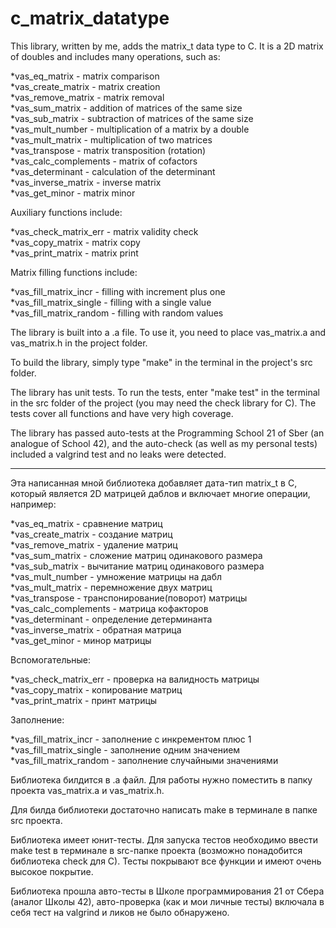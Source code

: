 # c_matrix_datatype

This library, written by me, adds the matrix_t data type to C. It is a 2D matrix of doubles and includes many operations, such as:

*vas_eq_matrix - matrix comparison  
*vas_create_matrix - matrix creation  
*vas_remove_matrix - matrix removal  
*vas_sum_matrix - addition of matrices of the same size  
*vas_sub_matrix - subtraction of matrices of the same size  
*vas_mult_number - multiplication of a matrix by a double  
*vas_mult_matrix - multiplication of two matrices  
*vas_transpose - matrix transposition (rotation)  
*vas_calc_complements - matrix of cofactors  
*vas_determinant - calculation of the determinant  
*vas_inverse_matrix - inverse matrix  
*vas_get_minor - matrix minor  

Auxiliary functions include:  

*vas_check_matrix_err - matrix validity check  
*vas_copy_matrix - matrix copy  
*vas_print_matrix - matrix print  

Matrix filling functions include:

*vas_fill_matrix_incr - filling with increment plus one  
*vas_fill_matrix_single - filling with a single value  
*vas_fill_matrix_random - filling with random values

The library is built into a .a file. To use it, you need to place vas_matrix.a and vas_matrix.h in the project folder.

To build the library, simply type "make" in the terminal in the project's src folder.

The library has unit tests. To run the tests, enter "make test" in the terminal in the src folder of the project (you may need the check library for C). The tests cover all functions and have very high coverage.

The library has passed auto-tests at the Programming School 21 of Sber (an analogue of School 42), and the auto-check (as well as my personal tests) included a valgrind test and no leaks were detected.

-----------------------------------------

Эта написанная мной библиотека добавляет дата-тип matrix_t в С, который является 2D матрицей даблов и включает многие операции, например:

*vas_eq_matrix - сравнение матриц  
*vas_create_matrix - создание матриц  
*vas_remove_matrix - удаление матриц  
*vas_sum_matrix - сложение матриц одинакового размера  
*vas_sub_matrix - вычитание матриц одинакового размера  
*vas_mult_number - умножение матрицы на дабл  
*vas_mult_matrix - перемножение двух матриц  
*vas_transpose - транспонирование(поворот) матрицы  
*vas_calc_complements - матрица кофакторов  
*vas_determinant - определение детерминанта  
*vas_inverse_matrix - обратная матрица  
*vas_get_minor - минор матрицы

Вспомогательные:

*vas_check_matrix_err - проверка на валидность матрицы  
*vas_copy_matrix - копирование матриц  
*vas_print_matrix - принт матрицы

Заполнение:

*vas_fill_matrix_incr - заполнение с инкрементом плюс 1  
*vas_fill_matrix_single - заполнение одним значением  
*vas_fill_matrix_random - заполнение случайными значениями

Библиотека билдится в .a файл. Для работы нужно поместить в папку проекта vas_matrix.а и vas_matrix.h.

Для билда библиотеки достаточно написать make в терминале в папке src проекта.

Библиотека имеет юнит-тесты. Для запуска тестов необходимо ввести make test в терминале в src-папке проекта (возможно понадобится библиотека check для С). Тесты покрывают все функции и имеют очень высокое покрытие.

Библиотека прошла авто-тесты в Школе программирования 21 от Сбера (аналог Школы 42), авто-проверка (как и мои личные тесты) включала в себя тест на valgrind и ликов не было обнаружено.

